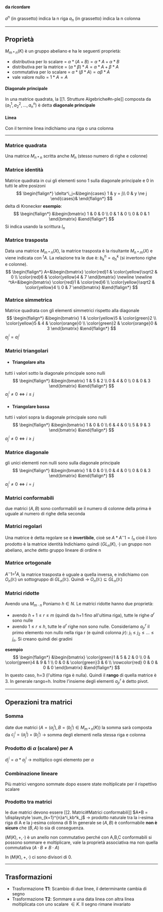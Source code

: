 #### da ricordare
$a^n$ (in grassetto) indica la n riga
$a_n$ (in grassetto) indica la n colonna

---
## Proprietà
$M_{m*n}(K)$ è un gruppo abeliano e ha le seguenti proprietà:
- distributiva per lo scalare = $\alpha*(A+B) = \alpha*A+\alpha*B$
- distributiva per la matrice = $(\alpha*\beta)*A = \alpha*A+\beta*A$
- commutativa per lo scalare = $\alpha*(\beta*A) = \alpha\beta*A$
- vale valore nullo = $1*A = A$

#### Diagonale principale
In una matrice quadrata, la [[1. Strutture Algebriche#n-ple]] composta da ($a_1^1,a_2^2,...,a^n_n$) è detta **diagonale principale**

#### Linea
Con il termine linea indichiamo una riga o una colonna

---
### Matrice quadrata
Una matrice $M_{n*n}$ scritta anche $M_n$ (stesso numero di righe e colonne)

### Matrice identità

Matrice quadrata in cui gli elementi sono 1 sulla diagonale principale e 0 in tutti le altre posizoni
$$
\begin{flalign*}
\delta^i_j=&\begin{cases}
1 & y = j\\
0 & y \ne j
\end{cases}&
\end{flalign*}
$$
delta di Kronecker
**esempio**:
$$
\begin{flalign*}
&\begin{bmatrix}
1 & 0 & 0 \\
0 & 1 & 0 \\
0 & 0 & 1 
\end{bmatrix}
&\end{flalign*}
$$
Si indica usando la scrittura $I_n$

### Matrice trasposta
Data una matrice $M_{m*n}(X)$, la matrice trasposta è la risultante $M_{n*m}(X)$ e viene indicata con $^tA$. La relazione tra le due è: $b^{h}_{k}=a^k_h$ (si invertono righe e colonne).
$$
\begin{flalign*}
A=&\begin{bmatrix}
\color{red}1 & \color{yellow}\sqrt2 & 0 \\
\color{red}6 & \color{yellow}4 & 7
\end{bmatrix}
\newline
\newline
^tA=&\begin{bmatrix}
\color{red}1 & \color{red}6 \\
\color{yellow}\sqrt2 & \color{yellow}4 \\
0 & 7
\end{bmatrix}
&\end{flalign*}
$$
### Matrice simmetrica
Matrice quadrata con gli elementi simmetrici rispetto alla diagonale
$$
\begin{flalign*}
&\begin{bmatrix}
1 & \color{yellow}5 & \color{green}2 \\
\color{yellow}5 & 4 & \color{orange}0 \\
\color{green}2 & \color{orange}0 & 3 
\end{bmatrix}
&\end{flalign*}
$$
$a^i_j = a^j_i$
### Matrici triangolari
- #### Triangolare alta
tutti i valori sotto la diagonale principale sono nulli
$$
\begin{flalign*}
&\begin{bmatrix}
1 & 5 & 2 \\
0 & 4 & 0 \\
0 & 0 & 3 
\end{bmatrix}
&\end{flalign*}
$$
$a^i_j \ne 0 \iff i \le j$

- #### Triangolare bassa
tutti i valori sopra la diagonale principale sono nulli
$$
\begin{flalign*}
&\begin{bmatrix}
1 & 0 & 0 \\
6 & 4 & 0 \\
5 & 9 & 3 
\end{bmatrix}
&\end{flalign*}
$$
$a^i_j \ne 0 \iff i \ge j$

### Matrice diagonale
gli unici elementi non nulli sono sulla diagonale principale
$$
\begin{flalign*}
&\begin{bmatrix}
1 & 0 & 0 \\
0 & 4 & 0 \\
0 & 0 & 3 
\end{bmatrix}
&\end{flalign*}
$$
$a^i_j \ne 0 \iff i = j$

### Matrici conformabili
due matrici $(A,B)$ sono conformabili se il numero di colonne della prima è uguale al numero di righe della seconda

### Matrici regolari
Una matrice è detta regolare se è **invertibile**, cioè se $A*A^-1 = I_n$ cioè il loro prodotto è la matrice identità
Indichiamo quindi $(GL_n(K),\cdot)$ un gruppo non abeliano, anche detto gruppo lineare di ordine n

### Matrice ortogonale
$A^-1 = ^tA$, la matrice trasposta è uguale a quella inversa, e indichiamo con $O_n(\mathbb{K})$ un sottogruppo di $GL_n(\mathbb{K})$. Quindi -> $O_n(\mathbb{K}) \subseteq GL_n(\mathbb{K})$

### Matrici ridotte
Avendo una $M_{m\cdot n}$
Poniamo $h \in N$. Le matrici ridotte hanno due proprietà:
- avendo $h+1 \le r \le m$ (quindi da h+1 fino all'ultima riga), tutte le righe $a^r$ sono nulle
- avendo $1 \le r \le h$, tutte le $a^r$ righe non sono nulle. Consideriamo $a^r_{jr}$ il primo elemento non nullo nella riga r (e quindi colonna $jr$): $j_1 \le j_2 \le ... \le j_n$. Si creano quindi dei gradini

**esempio**
$$
\begin{flalign*}
&\begin{bmatrix}
\color{green}1 & 5 & 2 & 0 \\
0 & \color{green}4 & 9 & 1 \\
0 & 0 & \color{green}3 & 6 \\
\rowcolor{red}
0 & 0 & 0 & 0
\end{bmatrix}
&\end{flalign*}
$$
In questo caso, h=3 (l'ultima riga è nulla). Quindi il **rango** di quella matrice è 3.
In generale rango=h.
Inoltre l'insieme degli elementi $a^r_{jr}$ è detto pivot.

---
## Operazioni tra matrici
### Somma
date due matrici ($A = (a^i_j), B = (b^i_j) \in M_{m*n}(K)$) la somma sarà composta da
$c^i_j = (a^i_j) + (b^i_j)$ -> somma degli elementi nella stessa riga e colonna

### Prodotto di $\alpha$ (scalare) per A
$d^i_j = \alpha * a^i_j$ -> moltiplico ogni elemento per $\alpha$

### Combinazione lineare
Più matrici vengono sommate dopo essere state moltiplicate per il rispettivo scalare

### Prodotto tra matrici
le due matrici devono essere [[2. Matrici#Matrici conformabili]]
$A*B = \displaystyle \sum_{k=1}^{n}a^i_kb^k_j$ -> prodotto naturale tra la i-esima riga di A e la j-esima colonna di B
In generale se $(A,B)$ è conformabile **non è sicuro** che $(B,A)$ lo sia di conseguenza.

($M(K),+,\cdot$) è un anello non commutativo perché con A,B,C conformabili si possono sommare e moltiplicare, vale la proprietà associativa ma non quella commutativa ($A\cdot B \ne B\cdot A$)

In ($M(K),+,\cdot$) ci sono divisori di 0.

---

## Trasformazioni

- Trasformazione **T1**: Scambio di due linee, il determinante cambia di segno
- Trasformazione **T2**: Sommare a una data linea con altra linea moltiplicata con uno scalare $\in K$. Il segno rimane invariato

